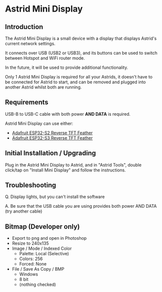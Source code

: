 # Astrid Mini Display

## Introduction

The Astrid Mini Display is a small device with a display that displays Astrid's current network settings.

It connects over USB (USB2 or USB3), and its buttons can be used to switch between Hotspot and WiFi router mode.

In the future, it will be used to provide additional functionality.

Only 1 Astrid Mini Display is required for all your Astrids, it doesn't have to be connected for Astrid to start, and can be removed and plugged into another Astrid whilst both are running.

## Requirements

USB-B to USB-C cable with both power **AND DATA** is required.

Astrid Mini Display can use either:
	
* [Adafruit ESP32-S2 Reverse TFT Feather](https://www.adafruit.com/product/5345)
* [Adafruit ESP32-S3 Reverse TFT Feather](https://www.adafruit.com/product/5691)

## Initial Installation / Upgrading

Plug in the Astrid Mini Display to Astrid, and in "Astrid Tools", double click/tap on "Install Mini Display" and follow the instructions.

## Troubleshooting

Q. Display lights, but you can't install the software

A. Be sure that the USB cable you are using provides both power AND DATA (try another cable)

## Bitmap (Developer only)

* Export to png and open in Photoshop
* Resize to 240x135
* Image / Mode / Indexed Color
	* Palette: Local (Selective)
	* Colors: 256
	* Forced: None
* File / Save As Copy / BMP
	* Windows
	* 8 bit
	* (nothing checked)